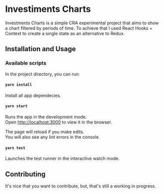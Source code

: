 # Investiments Charts

Investments Charts is a simple CRA experimental project that aims to show a chart filtered by periods of time. To achieve that I used React Hooks + Context to create a single state as an alternative to Redux.

## Installation and Usage

### Available scripts

In the project directory, you can run:

#### `yarn install`

Install all app dependecies.

#### `yarn start`

Runs the app in the development mode.<br />
Open [http://localhost:3000](http://localhost:3000) to view it in the browser.

The page will reload if you make edits.<br />
You will also see any lint errors in the console.

#### `yarn test`

Launches the test runner in the interactive watch mode.

## Contributing

It's nice that you want to contribute, but, that's still a working in progress.
